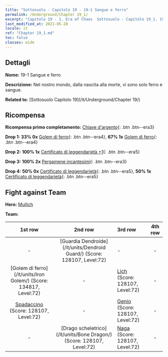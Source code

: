 ```yaml
---
title: "Sottosuolo - Capitolo 19 - 19-1 Sangue e ferro"
permalink: /Underground/Chapter 19_1/
excerpt: "Capitolo 19 - 1. Era of Chaos  Sottosuolo - Capitolo 19_1. 19-1 Sangue e ferro"
last_modified_at: 2021-05-28
locale: it
ref: "Chapter 19_1.md"
toc: false
classes: wide
---
```


## Dettagli

 **Nome:** 19-1 Sangue e ferro

 **Descrizione:** Nel nostro mondo, dalla nascita alla morte, vi sono solo ferro e sangue.

 **Related to:** [Sottosuolo Capitolo 19](/it/Underground/Chapter 19/)

## Ricompensa

 **Ricompensa primo completamento:** [Chiave d'argento](/ItemsIT/con_693/){: .btn .btn--era3}

 **Drop 1:** **33% 0x** [Golem di ferro](/ItemsIT/unt_237/){: .btn .btn--era4}, **67% 1x** [Golem di ferro](/ItemsIT/unt_237/){: .btn .btn--era4}

 **Drop 2:** **100% 1x** [Certificato di leggendarietà +1](/ItemsIT/mat_74/){: .btn .btn--era5}

 **Drop 3:** **100% 2x** [Pergamene incantesimi](/ItemsIT/con_694/){: .btn .btn--era3}

 **Drop 4:** **50% 0x** [Certificato di leggendarietà](/ItemsIT/mat_67/){: .btn .btn--era5}, **50% 1x** [Certificato di leggendarietà](/ItemsIT/mat_67/){: .btn .btn--era5}


## Fight against Team
 **Hero:** [Mullich](/it/heroes/Mullich/)

 **Team:**


  | 1st row | 2nd row | 3rd row | 4th row |
  |:----:|:----:|:----|:----:|
  | - | [Guardia Dendroide](/it/units/Dendroid Guard/) (Score: 128107, Level:72)  | - | - |
  | [Golem di ferro](/it/units/Iron Golem/) (Score: 134817, Level:72)  | - | [Lich](/it/units/Lich/) (Score: 128107, Level:72)  | - |
  | [Spadaccino](/it/units/Swordsman/) (Score: 128107, Level:72)  | - | [Genio](/it/units/Genie/) (Score: 128107, Level:72)  | - |
  | - | [Drago scheletrico](/it/units/Bone Dragon/) (Score: 128107, Level:72)  | [Naga](/it/units/Naga/) (Score: 128107, Level:72)  | - |


